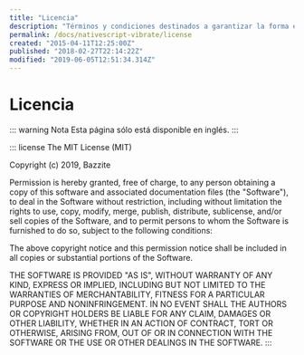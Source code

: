 ```yaml
---
title: "Licencia"
description: "Términos y condiciones destinados a garantizar la forma en que NativeScript Vibrate se debe usar, modificar y/o compartir."
permalink: /docs/nativescript-vibrate/license
created: "2015-04-11T12:25:00Z"
published: "2018-02-27T22:14:22Z"
modified: "2019-06-05T12:51:34.314Z"
---
```


# Licencia

::: warning Nota
Esta página sólo está disponible en inglés.
:::

::: license
The MIT License (MIT)

Copyright (c) 2019, Bazzite

Permission is hereby granted, free of charge, to any person obtaining a copy of this software and associated documentation files (the "Software"), to deal in the Software without restriction, including without limitation the rights to use, copy, modify, merge, publish, distribute, sublicense, and/or sell copies of the Software, and to permit persons to whom the Software is furnished to do so, subject to the following conditions:

The above copyright notice and this permission notice shall be included in all copies or substantial portions of the Software.

THE SOFTWARE IS PROVIDED "AS IS", WITHOUT WARRANTY OF ANY KIND, EXPRESS OR IMPLIED, INCLUDING BUT NOT LIMITED TO THE WARRANTIES OF MERCHANTABILITY, FITNESS FOR A PARTICULAR PURPOSE AND NONINFRINGEMENT. IN NO EVENT SHALL THE AUTHORS OR COPYRIGHT HOLDERS BE LIABLE FOR ANY CLAIM, DAMAGES OR OTHER LIABILITY, WHETHER IN AN ACTION OF CONTRACT, TORT OR OTHERWISE, ARISING FROM, OUT OF OR IN CONNECTION WITH THE SOFTWARE OR THE USE OR OTHER DEALINGS IN THE SOFTWARE.
:::